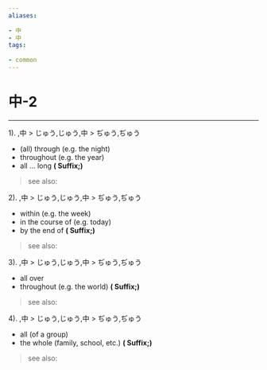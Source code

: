 ```yaml
---
aliases:
    
- 中
- 中
tags:
    
- common
---
```


# 中-2
---
1).
,中 > じゅう,じゅう,中 > ぢゅう,ぢゅう

- (all) through (e.g. the night)
- throughout (e.g. the year)
- all ... long
**( Suffix;)**
> see also: 
            
2).
,中 > じゅう,じゅう,中 > ぢゅう,ぢゅう

- within (e.g. the week)
- in the course of (e.g. today)
- by the end of
**( Suffix;)**
> see also: 
            
3).
,中 > じゅう,じゅう,中 > ぢゅう,ぢゅう

- all over
- throughout (e.g. the world)
**( Suffix;)**
> see also: 
            
4).
,中 > じゅう,じゅう,中 > ぢゅう,ぢゅう

- all (of a group)
- the whole (family, school, etc.)
**( Suffix;)**
> see also: 
            
